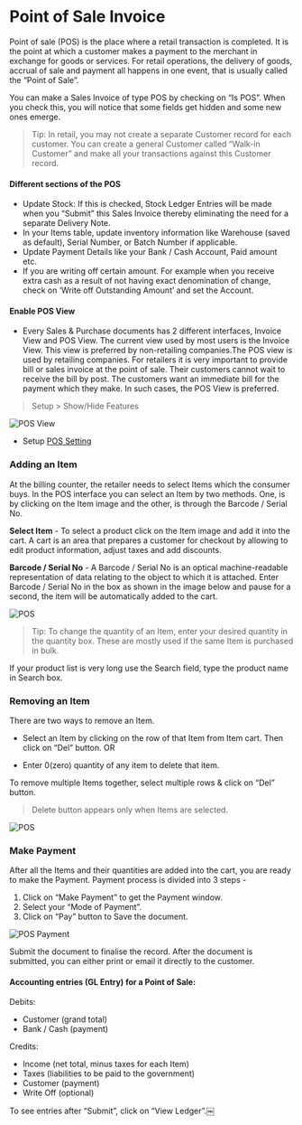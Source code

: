 # Point of Sale Invoice

Point of sale (POS) is the place where a retail transaction is completed. It
is the point at which a customer makes a payment to the merchant in exchange
for goods or services. For retail operations, the delivery of goods, accrual
of sale and payment all happens in one event, that is usually called the
“Point of Sale”.

You can make a Sales Invoice of type POS by checking on “Is POS”. When you
check this, you will notice that some fields get hidden and some new ones
emerge.

> Tip: In retail, you may not create a separate Customer record for each
customer. You can create a general Customer called “Walk-in Customer” and make
all your transactions against this Customer record.

#### Different sections of the POS

  * Update Stock: If this is checked, Stock Ledger Entries will be made when you “Submit” this Sales Invoice thereby eliminating the need for a separate Delivery Note. 
  * In your Items table, update inventory information like Warehouse (saved as default), Serial Number, or Batch Number if applicable. 
  * Update Payment Details like your Bank / Cash Account, Paid amount etc. 
  * If you are writing off certain amount. For example when you receive extra cash as a result of not having exact denomination of change, check on ‘Write off Outstanding Amount’ and set the Account.

#### Enable POS View

  * Every Sales & Purchase documents has 2 different interfaces, Invoice View and POS View. The current view used by most users is the Invoice View. This view is preferred by non-retailing companies.The POS view is used by retailing companies. For retailers it is very important to provide bill or sales invoice at the point of sale. Their customers cannot wait to receive the bill by post. The customers want an immediate bill for the payment which they make. In such cases, the POS View is preferred.

> Setup > Show/Hide Features

![POS View](assets/erpnext_org/images/erpnext/pos-features-setup.png)

  * Setup [POS Setting](/user-guide/setting-up/pos-setting)

### Adding an Item

At the billing counter, the retailer needs to select Items which the consumer
buys. In the POS interface you can select an Item by two methods. One, is by
clicking on the Item image and the other, is through the Barcode / Serial No.

**Select Item** \- To select a product click on the Item image and add it into the cart. A cart is an area that prepares a customer for checkout by allowing to edit product information, adjust taxes and add discounts.

**Barcode / Serial No** \- A Barcode / Serial No is an optical machine-readable representation of data relating to the object to which it is attached. Enter Barcode / Serial No in the box as shown in the image below and pause for a second, the item will be automatically added to the cart.

![POS](assets/erpnext_org/images/erpnext/pos-add-item.png)

> Tip: To change the quantity of an Item, enter your desired quantity in the
quantity box. These are mostly used if the same Item is purchased in bulk.

If your product list is very long use the Search field, type the product name
in Search box.

### Removing an Item

There are two ways to remove an Item.

  * Select an Item by clicking on the row of that Item from Item cart. Then click on “Del” button. OR

  * Enter 0(zero) quantity of any item to delete that item.

To remove multiple Items together, select multiple rows & click on “Del”
button.

> Delete button appears only when Items are selected.

![POS](assets/erpnext_org/images/erpnext/pos-remove-item.png)

### Make Payment

After all the Items and their quantities are added into the cart, you are
ready to make the Payment. Payment process is divided into 3 steps -

  1. Click on “Make Payment” to get the Payment window.
  2. Select your “Mode of Payment”.
  3. Click on “Pay” button to Save the document.

![POS Payment](assets/erpnext_org/images/erpnext/pos-make-payment.png)

Submit the document to finalise the record. After the document is submitted,
you can either print or email it directly to the customer.

#### Accounting entries (GL Entry) for a Point of Sale:

Debits:

  * Customer (grand total) 
  * Bank / Cash (payment)

Credits:

  * Income (net total, minus taxes for each Item) 
  * Taxes (liabilities to be paid to the government)
  * Customer (payment)
  * Write Off (optional)

To see entries after “Submit”, click on “View Ledger”.￼

